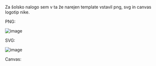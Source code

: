 Za šolsko nalogo sem v ta že narejen template vstavil png, svg in canvas logotip nike.

PNG:

![image](https://github.com/user-attachments/assets/363e7066-717a-4243-9a16-197cb2ea0a4a)

SVG:

![image](https://github.com/user-attachments/assets/ce382429-489e-4fc5-96d5-db9e9fa4dcf8)

Canvas:
